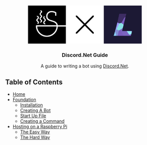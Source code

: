 <p align="center">
<img src="https://github.com/SoupyzInc/Discord.Net-Guide/blob/master/ReadMe/Title%20Card.png" alt="alt text" height="120">
</p>

<h3 align="center">Discord.Net Guide</h3>

<p align="center">
  A guide to writing a bot using <a href="https://github.com/discord-net/Discord.Net">Discord.Net</a>.
</p>

## Table of Contents
- [Home](https://github.com/SoupyzInc/Discord.NET-Guide/wiki/Home)
- [Foundation](https://github.com/SoupyzInc/Discord.NET-Guide/wiki/Foundation)
  * [Installation](https://github.com/SoupyzInc/Discord.NET-Guide/wiki/Foundation#Installation)
  * [Creating A Bot](https://github.com/SoupyzInc/Discord.NET-Guide/wiki/Foundation#Creating-A-Bot)
  * [Start Up File](https://github.com/SoupyzInc/Discord.NET-Guide/wiki/Start-Up-File)
  * [Creating a Command](https://github.com/SoupyzInc/Discord.Net-Guide/wiki/Creating-a-Command)
- [Hosting on a Raspberry Pi](https://github.com/SoupyzInc/Discord.Net-Guide/wiki/Raspberry-Pi-Hosting)
  * [The Easy Way](https://github.com/SoupyzInc/Discord.Net-Guide/wiki/Raspberry-Pi-Hosting#The-Easy-Way)
  * [The Hard Way](https://github.com/SoupyzInc/Discord.Net-Guide/wiki/Raspberry-Pi-Hosting#the-hard-way)
